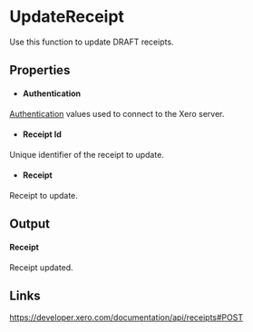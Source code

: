 UpdateReceipt
============

Use this function to update DRAFT receipts.

Properties
----------

- #### Authentication
[Authentication](../../../Common/Authentication/Index.md) values used to connect to the Xero server.
- #### Receipt Id
Unique identifier of the receipt to update.
- #### Receipt
Receipt to update.


Output
-----
#### Receipt
Receipt updated.

Links
-----

https://developer.xero.com/documentation/api/receipts#POST